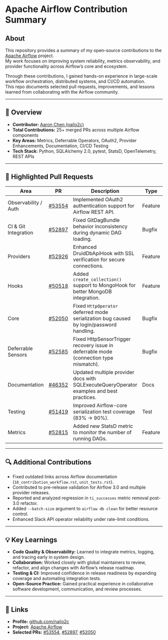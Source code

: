 # Apache Airflow Contribution Summary

## About
This repository provides a summary of my open-source contributions to the [Apache Airflow](https://github.com/apache/airflow) project.  
My work focuses on improving system reliability, metrics observability, and provider functionality across Airflow’s core and ecosystem.

Through these contributions, I gained hands-on experience in large-scale workflow orchestration, distributed systems, and CI/CD automation.  
This repo documents selected pull requests, improvements, and lessons learned from collaborating with the Airflow community.

---

## 🧠 Overview
- **Contributor:** [Aaron Chen (nailo2c)](https://github.com/nailo2c)
- **Total Contributions:** 25+ merged PRs across multiple Airflow components
- **Key Areas:** Metrics, Deferrable Operators, OAuth2, Provider Enhancements, Documentation, CI/CD Testing
- **Tech Stack:** Python, SQLAlchemy 2.0, pytest, StatsD, OpenTelemetry, REST APIs

---

## 🧩 Highlighted Pull Requests

| Area | PR | Description | Type | Status |
|------|----|--------------|------|--------|
| Observability / Auth | [#53554](https://github.com/apache/airflow/pull/53554) | Implemented OAuth2 authentication support for Airflow REST API. | Feature | Merged |
| CI & Git Integration | [#52897](https://github.com/apache/airflow/pull/52897) | Fixed GitDagBundle behavior inconsistency during dynamic DAG loading. | Bugfix | Merged |
| Providers | [#52926](https://github.com/apache/airflow/pull/52926) | Enhanced DruidDbApiHook with SSL verification for secure connections. | Feature | Merged |
| Hooks | [#50518](https://github.com/apache/airflow/pull/50518) | Added `create_collection()` support to MongoHook for better MongoDB integration. | Feature | Merged |
| Core | [#52050](https://github.com/apache/airflow/pull/52050) | Fixed `HttpOperator` deferred mode serialization bug caused by login/password handling. | Bugfix | Merged |
| Deferrable Sensors | [#52585](https://github.com/apache/airflow/pull/52585) | Fixed HttpSensorTrigger recovery issue in deferrable mode (connection type mismatch). | Bugfix | Merged |
| Documentation | [#46352](https://github.com/apache/airflow/pull/46352) | Updated multiple provider docs with SQLExecuteQueryOperator examples and best practices. | Docs | Merged |
| Testing | [#51419](https://github.com/apache/airflow/pull/51419) | Improved Airflow-core serialization test coverage (83% → 90%). | Test | Merged |
| Metrics | [#52815](https://github.com/apache/airflow/pull/52815) | Added new StatsD metric to monitor the number of running DAGs. | Feature | Open |

---

## 🔍 Additional Contributions
- Fixed outdated links across Airflow documentation (`18_contribution_workflow.rst`, `unit_tests.rst`).  
- Contributed to pre-release validation for Airflow 3.0 and multiple provider releases.  
- Reported and analyzed regression in `ti_successes` metric removal post-3.0 refactor.  
- Added `--batch-size` argument to `airflow db clean` for better resource control.  
- Enhanced Slack API operator reliability under rate-limit conditions.  

---

## 💡 Key Learnings
- **Code Quality & Observability:** Learned to integrate metrics, logging, and tracing early in system design.  
- **Collaboration:** Worked closely with global maintainers to review, refactor, and align changes with Airflow’s release roadmap.  
- **Testing & CI:** Improved confidence in release readiness by expanding coverage and automating integration tests.  
- **Open-Source Practice:** Gained practical experience in collaborative software development, communication, and review processes.  

---

## 📎 Links
- **Profile:** [github.com/nailo2c](https://github.com/nailo2c)  
- **Project:** [Apache Airflow](https://github.com/apache/airflow)  
- **Selected PRs:** [#53554](https://github.com/apache/airflow/pull/53554), [#52897](https://github.com/apache/airflow/pull/52897), [#52050](https://github.com/apache/airflow/pull/52050)
